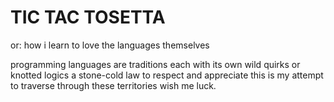 # TIC TAC TOSETTA
or: how i learn to love the languages themselves 

programming languages are traditions
each with its own wild quirks or knotted logics
a stone-cold law to respect and appreciate
this is my attempt to traverse through these territories
wish me luck.
